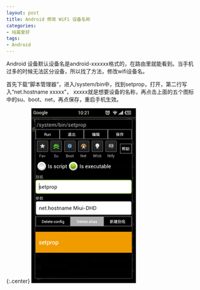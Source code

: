 ```yaml
---
layout: post
title: Android 修改 WiFi 设备名称
categories:
- 纯属爱好
tags:
- Android
---
```


Android 设备默认设备名是android-xxxxxx格式的，在路由里就能看到。当手机过多的时候无法区分设备，所以找了方法，修改wifi设备名。

首先下载“脚本管理器”，进入/system/bin中，找到setprop，打开，第二行写入“net.hostname xxxxx”， xxxxx就是想要设备的名称，再点击上面的五个图标中的su、boot、net，再点保存，重启手机生效。

{:.center}
[![点击查看原图](/uploadfile/201211/thum-615545ae92cff126d3d4b3b8ea0b60d820121115022311.png)](/uploadfile/201211/615545ae92cff126d3d4b3b8ea0b60d820121115022311.png)